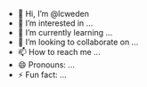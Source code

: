 - 👋 Hi, I’m @lcweden
- 👀 I’m interested in ...
- 🌱 I’m currently learning ...
- 💞️ I’m looking to collaborate on ...
- 📫 How to reach me ...
- 😄 Pronouns: ...
- ⚡ Fun fact: ...

<!---
lcweden/lcweden is a ✨ special ✨ repository because its `README.md` (this file) appears on your GitHub profile.
You can click the Preview link to take a look at your changes.
--->
